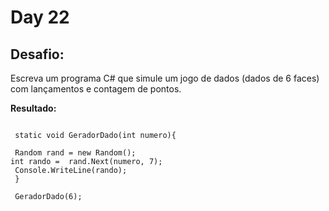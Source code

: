 # Day 22

## Desafio:

Escreva um programa C# que simule um jogo de dados (dados de 6 faces) com lançamentos e contagem de pontos.

**Resultado:**

```cshap

 static void GeradorDado(int numero){

 Random rand = new Random();
int rando =  rand.Next(numero, 7);
 Console.WriteLine(rando);
 }

 GeradorDado(6);